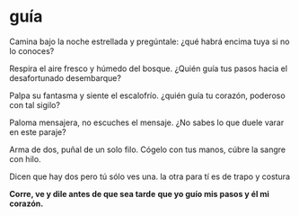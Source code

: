 # guía

Camina bajo la noche
estrellada y pregúntale:
¿qué habrá encima tuya
si no lo conoces?

Respira el aire fresco
y húmedo del bosque.
¿Quién guía tus pasos
hacia el desafortunado desembarque?

Palpa su fantasma y
siente el escalofrío.
¿quién guía tu corazón,
poderoso con tal sigilo?

Paloma mensajera,
no escuches el mensaje.
¿No sabes lo que duele
varar en este paraje?

Arma de dos,
puñal de un solo filo.
Cógelo con tus manos,
cúbre la sangre con hilo.

Dicen que hay dos
pero tú sólo ves una.
la otra para tí
es de trapo y costura

**Corre, ve y dile antes de que sea tarde**
**que yo guío mis pasos y él mi corazón.**